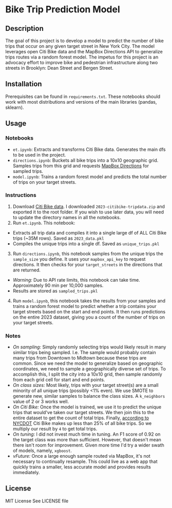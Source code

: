 # Bike Trip Prediction Model

## Description
The goal of this project is to develop a model to predict the number of bike trips that occur on any given target street in New York City. The model leverages open Citi Bike data and the MapBox Directions API to generalize trips routes via a random forest model. The impetus for this project is an advocacy effort to improve bike and pedestrian infrastructure along two streets in Brooklyn: Dean Street and Bergen Street.

## Installation
Prerequisites can be found in `requirements.txt`. These notebooks should work with most distributions and versions of the main libraries (pandas, sklearn).

## Usage
### Notebooks
- `et.ipynb`: Extracts and transforms Citi Bike data. Generates the main dfs to be used in the project.
- `directions.ipynb`: Buckets all bike trips into a 10x10 geographic grid. Samples trips from this grid and requests [MapBox Directions](https://docs.mapbox.com/api/navigation/directions/) for sampled trips.
- `model.ipynb`: Trains a random forest model and predicts the total number of trips on your target streets.

### Instructions
1. Download [Citi Bike data](https://s3.amazonaws.com/tripdata/index.html). I downloaded `2023-citibike-tripdata.zip` and exported it to the root folder. If you wish to use later data, you will need to update the directory names in all the notebooks.
2. Run `et.ipynb`. This notebook: 
  - Extracts all trip data and compiles it into a single large df of ALL Citi Bike trips (~35M rows). Saved as `2023_data.pkl`
  - Compiles the unique trips into a single df. Saved as `unique_trips.pkl`
3. Run `directions.ipynb`, this notebook samples from the unique trips the `sample_size` you define. It uses your `mapbox_api_key` to request directions. It then checks for your `target_streets` in the directions that are returned.
- *Warning:* Due to API rate limits, this notebook can take time. Approximately 90 min per 10,000 samples.
- Results are stored as `sampled_trips.pkl`
4. Run `model.ipynb`, this notebook takes the results from your samples and trains a random forest model to predict whether a trip contains your target streets based on the start and end points. It then runs predictions on the entire 2023 dataset, giving you a count of the number of trips on your target streets.

### Notes
- *On sampling:* Simply randomly selecting trips would likely result in many similar trips being sampled. I.e. The sample would probably contain many trips from Downtown to Midtown because these trips are common. Since we need the model to generalize based on geographic coordinates, we need to sample a geographically diverse set of trips. To accomplish this, I split the city into a 10x10 grid, then sample randomly from each grid cell for start and end points.
- *On class sizes:* Most likely, trips with your target street(s) are a small minority of all unique trips (possibly <1% even). We use SMOTE to generate new, similar samples to balance the class sizes. A `k_neighbors` value of 2 or 3 works well.
- *On Citi Bike:* Once the model is trained, we use it to predict the unique trips that would've taken our target streets. We then join this to the entire dataset to get the count of total trips. Finally, [according to NYCDOT](https://www.nyc.gov/office-of-the-mayor/news/847-23/mayor-adams-dot-commissioner-rodriguez-lyft-expansion-improvements-citi-bike-system) Citi Bike makes up less than 25% of all bike trips. So we multiply our result by `4` to get total trips.
- *On tuning:* I did not invest much time in tuning. An F1 score of 0.92 on the target class was more than sufficient. However, that doesn't mean there isn't room for improvement. Given more time I'd try a wider swath of models, namely, `xgboost`. 
- *vFuture:* Once a large enough sample routed via MapBox, it's not necessary to continually resample. This could live as a web app that quickly trains a smaller, less accurate model and provides results immediately.

## License
MIT License
See LICENSE file